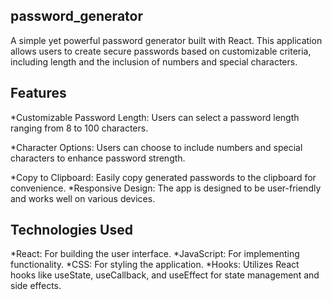 ## password_generator

A simple yet powerful password generator built with React. This application allows users to create secure passwords based on customizable criteria, including length and the inclusion of numbers and special characters.

## Features

*Customizable Password Length: Users can select a password length ranging from 8 to 100 characters.

*Character Options: Users can choose to include numbers and special characters to enhance password strength.

*Copy to Clipboard: Easily copy generated passwords to the clipboard for convenience.
*Responsive Design: The app is designed to be user-friendly and works well on various devices.

## Technologies Used

*React: For building the user interface.
*JavaScript: For implementing functionality.
*CSS: For styling the application.
*Hooks: Utilizes React hooks like useState, useCallback, and useEffect for state management and side effects.
